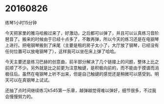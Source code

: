 # 20160826

练琴1小时15分钟

今天把家里的雅马哈搬过来了，好激动，之后都可以弹了，并且可以认真练习音阶琶音了。搬来的时候由于已经十点多了，不敢再弹，所以今天的练习还是在电钢琴上进行。把电钢琴搬到了床尾（主要是租的房子太小了，大厅放了钢琴，已经没有任何位置可以放电钢琴了），这样我可以坐在床上弹了哈哈。

今天主要还是练习巴赫的创意曲，前半部分解决了几个链接上的问题，整体上比之前顺了不少。另外就是比之前更为注意触键，是积极向前的，而不能由于摸谱而消极往后。虽然在电钢琴上听不出来，但是自己触键的感觉还是稍微可以感受到。明天可以在真钢琴上试试。

还抽了点时间继续练习k545第一乐章，越弹越觉得难以弹好，细节很多，不过我会慢慢努力的。
